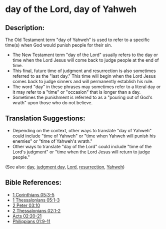 # day of the Lord, day of Yahweh #

## Description: ##

The Old Testament term "day of Yahweh" is used to refer to a specific time(s) when God would punish people for their sin. 

* The New Testament term "day of the Lord" usually refers to the day or time when the Lord Jesus will come back to judge people at the end of time.
* This final, future time of judgment and resurrection is also sometimes referred to as the "last day." This time will begin when the Lord Jesus comes back to judge sinners and will permanently establish his rule.
* The word "day" in these phrases may sometimes refer to a literal day or it may refer to a "time" or "occasion" that is longer than a day.
* Sometimes the punishment is referred to as a "pouring out of God's wrath" upon those who do not believe.

 
## Translation Suggestions: ##

* Depending on the context, other ways to translate "day of Yahweh" could include "time of Yahweh" or "time when Yahweh will punish his enemies" or "time of Yahweh's wrath."
* Other ways to translate "day of the Lord" could include "time of the Lord's judgment" or "time when the Lord Jesus will return to judge people."

(See also: [day](../other/biblicaltimeday.md), [judgment day](../kt/judgmentday.md), [Lord](../kt/lordgod.md), [resurrection](../kt/resurrection.md), [Yahweh](../kt/yahweh.md))

## Bible References: ##

* [1 Corinthians 05:3-5](en/tn/1co/help/05/03)
* [1 Thessalonians 05:1-3](en/tn/1th/help/05/01)
* [2 Peter 03:10](en/tn/2pe/help/03/10)
* [2 Thessalonians 02:1-2](en/tn/2th/help/02/01)
* [Acts 02:20-21](en/tn/act/help/02/20)
* [Philippians 01:9-11](en/tn/php/help/01/09)